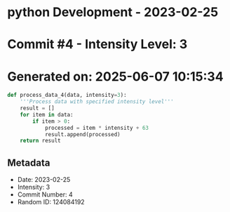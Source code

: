 ﻿# python Development - 2023-02-25
# Commit #4 - Intensity Level: 3
# Generated on: 2025-06-07 10:15:34
```python
def process_data_4(data, intensity=3):
    '''Process data with specified intensity level'''
    result = []
    for item in data:
        if item > 0:
            processed = item * intensity + 63
            result.append(processed)
    return result
```
## Metadata
- Date: 2023-02-25
- Intensity: 3
- Commit Number: 4
- Random ID: 124084192
